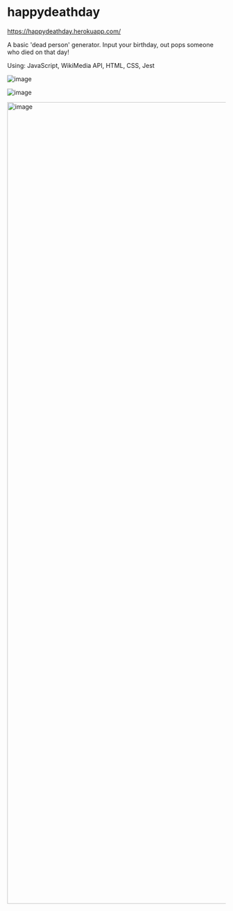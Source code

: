 # happydeathday

https://happydeathday.herokuapp.com/

A basic 'dead person' generator. Input your birthday, out pops someone who died on that day!

Using: JavaScript, WikiMedia API, HTML, CSS, Jest

![image](https://user-images.githubusercontent.com/108574954/234226050-1103ffff-918a-4427-9fb7-f5ebb2fdec5b.png)

![image](https://user-images.githubusercontent.com/108574954/234226454-68ca5519-f67f-4753-b493-231c0a48b761.png)

<img width="1850" alt="image" src="https://user-images.githubusercontent.com/108574954/234226338-b5566a9d-b0c8-411d-9141-9290d0fb5adf.png">
